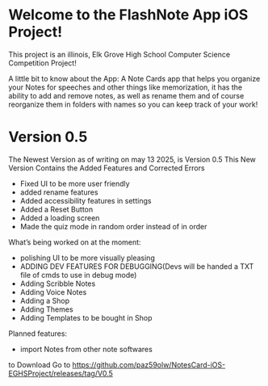 # Welcome to the FlashNote App iOS Project!

This project is an illinois, Elk Grove High School Computer Science Competition Project!

A little bit to know about the App:
A Note Cards app that helps you organize your Notes for speeches and other things like memorization, it has the ability to add and remove notes, as well as rename them and of course reorganize them in folders with names so you can keep track of your work!


# Version 0.5
The Newest Version as of writing on may 13 2025, is Version 0.5
This New Version Contains the Added Features and Corrected Errors

* Fixed UI to be more user friendly
* added rename features
* Added accessibility features in settings
* Added a Reset Button
* Added a loading screen
* Made the quiz mode in random order instead of in order

What’s being worked on at the moment:

* polishing UI to be more visually pleasing
* ADDING DEV FEATURES FOR DEBUGGING(Devs will be handed a TXT file of cmds to use in debug mode)
* Adding Scribble Notes
* Adding Voice Notes
* Adding a Shop
* Adding Themes
* Adding Templates to be bought in Shop

Planned features:

* import Notes from other note softwares

to Download Go to https://github.com/paz59olw/NotesCard-iOS-EGHSProject/releases/tag/V0.5
